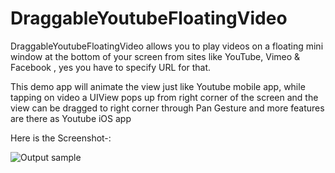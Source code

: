 # DraggableYoutubeFloatingVideo

DraggableYoutubeFloatingVideo allows you to play videos on a floating mini window at the bottom of your screen from sites like YouTube, Vimeo & Facebook , yes you have to specify URL for that. 

This demo app will animate the view just like Youtube mobile app, while tapping on video a UIView pops up from right corner of the screen and the view can be dragged to  right corner through Pan Gesture and more features are there as Youtube iOS app 

Here is the Screenshot-:

 ![Output sample](https://github.com/vizllx/DraggableYoutubeFloatingVideo/raw/master/Screenshot.gif)
